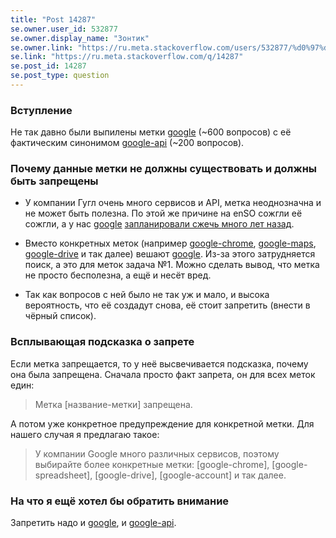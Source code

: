 ```yaml
---
title: "Post 14287"
se.owner.user_id: 532877
se.owner.display_name: "Зонтик"
se.owner.link: "https://ru.meta.stackoverflow.com/users/532877/%d0%97%d0%be%d0%bd%d1%82%d0%b8%d0%ba"
se.link: "https://ru.meta.stackoverflow.com/q/14287"
se.post_id: 14287
se.post_type: question
---
```

<h3>Вступление</h3>
<p>Не так давно были выпилены метки <a href="https://ru.stackoverflow.com/questions/tagged/google" class="s-tag post-tag" title="показать вопросы с меткой [google]" aria-label="показать вопросы с меткой [google]" rel="tag" aria-labelledby="tag-google-tooltip-container" data-tag-menu-origin="Unknown">google</a> (~600 вопросов) с её фактическим синонимом <a href="https://ru.stackoverflow.com/questions/tagged/google-api" class="s-tag post-tag" title="показать вопросы с меткой [google-api]" aria-label="показать вопросы с меткой [google-api]" rel="tag" aria-labelledby="tag-google-api-tooltip-container" data-tag-menu-origin="Unknown">google-api</a> (~200 вопросов).</p>
<h3>Почему данные метки не должны существовать и должны быть запрещены</h3>
<ul>
<li><p>У компании Гугл очень много сервисов и API, метка неоднозначна и не может быть полезна. По этой же причине на enSO сожгли её сожгли, а у нас <a href="https://ru.stackoverflow.com/questions/tagged/google" class="s-tag post-tag" title="показать вопросы с меткой [google]" aria-label="показать вопросы с меткой [google]" rel="tag" aria-labelledby="tag-google-tooltip-container" data-tag-menu-origin="Unknown">google</a> <a href="https://ru.meta.stackoverflow.com/q/320/532877">запланировали сжечь много лет назад</a>.</p>
</li>
<li><p>Вместо конкретных меток (например <a href="https://ru.stackoverflow.com/questions/tagged/google-chrome" class="s-tag post-tag" title="показать вопросы с меткой [google-chrome]" aria-label="показать вопросы с меткой [google-chrome]" rel="tag" aria-labelledby="tag-google-chrome-tooltip-container" data-tag-menu-origin="Unknown">google-chrome</a>, <a href="https://ru.stackoverflow.com/questions/tagged/google-maps" class="s-tag post-tag" title="показать вопросы с меткой [google-maps]" aria-label="показать вопросы с меткой [google-maps]" rel="tag" aria-labelledby="tag-google-maps-tooltip-container" data-tag-menu-origin="Unknown">google-maps</a>, <a href="https://ru.stackoverflow.com/questions/tagged/google-drive" class="s-tag post-tag" title="показать вопросы с меткой [google-drive]" aria-label="показать вопросы с меткой [google-drive]" rel="tag" aria-labelledby="tag-google-drive-tooltip-container" data-tag-menu-origin="Unknown">google-drive</a> и так далее) вешают <a href="https://ru.stackoverflow.com/questions/tagged/google" class="s-tag post-tag" title="показать вопросы с меткой [google]" aria-label="показать вопросы с меткой [google]" rel="tag" aria-labelledby="tag-google-tooltip-container" data-tag-menu-origin="Unknown">google</a>. Из-за этого затрудняется поиск, а это для меток задача №1. Можно сделать вывод, что метка не просто бесполезна, а ещё и несёт вред.</p>
</li>
<li><p>Так как вопросов с ней было не так уж и мало, и высока вероятность, что её создадут снова, её стоит запретить (внести в чёрный список).</p>
</li>
</ul>
<h3>Всплывающая подсказка о запрете</h3>
<p>Если метка запрещается, то у неё высвечивается подсказка, почему она была запрещена. Сначала просто факт запрета, он для всех меток един:</p>
<blockquote>
<p>Метка [название-метки] запрещена.</p>
</blockquote>
<p>А потом уже конкретное предупреждение для конкретной метки. Для нашего случая я предлагаю такое:</p>
<blockquote>
<p>У компании Google много различных сервисов, поэтому выбирайте более конкретные метки: [google-chrome], [google-spreadsheet], [google-drive], [google-account] и так далее.</p>
</blockquote>
<h3>На что я ещё хотел бы обратить внимание</h3>
<p>Запретить надо и <a href="https://ru.stackoverflow.com/questions/tagged/google" class="s-tag post-tag" title="показать вопросы с меткой [google]" aria-label="показать вопросы с меткой [google]" rel="tag" aria-labelledby="tag-google-tooltip-container" data-tag-menu-origin="Unknown">google</a>, и <a href="https://ru.stackoverflow.com/questions/tagged/google-api" class="s-tag post-tag" title="показать вопросы с меткой [google-api]" aria-label="показать вопросы с меткой [google-api]" rel="tag" aria-labelledby="tag-google-api-tooltip-container" data-tag-menu-origin="Unknown">google-api</a>.</p>
